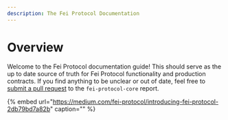 ```yaml
---
description: The Fei Protocol Documentation
---
```


# Overview

Welcome to the Fei Protocol documentation guide! This should serve as the up to date source of truth for Fei Protocol functionality and production contracts. If you find anything to be unclear or out of date, feel free to [submit a pull request](https://github.com/fei-protocol/fei-protocol-core/pulls) to the `fei-protocol-core` report.

{% embed url="https://medium.com/fei-protocol/introducing-fei-protocol-2db79bd7a82b" caption="" %}



